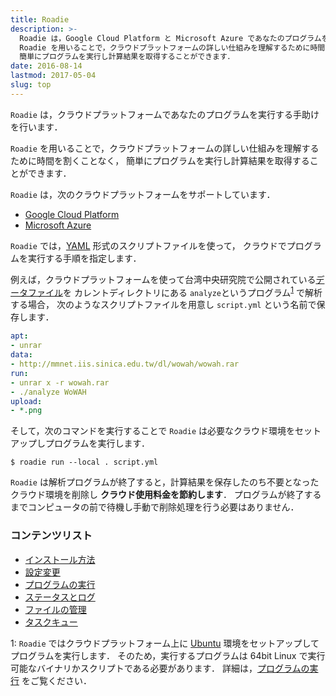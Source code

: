 ```yaml
---
title: Roadie
description: >-
  Roadie は，Google Cloud Platform と Microsoft Azure であなたのプログラムを実行する手助けを行います．
  Roadie を用いることで，クラウドプラットフォームの詳しい仕組みを理解するために時間を割くことなく，
  簡単にプログラムを実行し計算結果を取得することができます．
date: 2016-08-14
lastmod: 2017-05-04
slug: top
---
```

`Roadie` は，クラウドプラットフォームであなたのプログラムを実行する手助けを行います．

`Roadie` を用いることで，クラウドプラットフォームの詳しい仕組みを理解するために時間を割くことなく，
簡単にプログラムを実行し計算結果を取得することができます．

`Roadie` は，次のクラウドプラットフォームをサポートしています．

- <i class="fa fa-google" aria-hidden="true"></i> [Google Cloud Platform](https://cloud.google.com/)
- <i class="fa fa-windows" aria-hidden="true"></i> [Microsoft Azure](https://azure.microsoft.com/)

`Roadie` では，[YAML](https://ja.wikipedia.org/wiki/YAML) 形式のスクリプトファイルを使って，
クラウドでプログラムを実行する手順を指定します．

例えば，クラウドプラットフォームを使って台湾中央研究院で公開されている[データファイル](http://mmnet.iis.sinica.edu.tw/dl/wowah/)を
カレントディレクトリにある `analyze`というプログラム<sup>[1](#program-requirement)</sup> で解析する場合，
次のようなスクリプトファイルを用意し `script.yml` という名前で保存します．

```yaml
apt:
- unrar
data:
- http://mmnet.iis.sinica.edu.tw/dl/wowah/wowah.rar
run:
- unrar x -r wowah.rar
- ./analyze WoWAH
upload:
- *.png
```

そして，次のコマンドを実行することで `Roadie` は必要なクラウド環境をセットアップしプログラムを実行します．

```shell
$ roadie run --local . script.yml
```

`Roadie` は解析プログラムが終了すると，計算結果を保存したのち不要となったクラウド環境を削除し **クラウド使用料金を節約します**．
プログラムが終了するまでコンピュータの前で待機し手動で削除処理を行う必要はありません．


### コンテンツリスト
- [インストール方法](ja/installation)
- [設定変更](ja/configuration)
- [プログラムの実行](ja/execution)
- [ステータスとログ](ja/logging)
- [ファイルの管理](ja/data)
- [タスクキュー](ja/queue)

<a name="program-requirement">1</a>: `Roadie` ではクラウドプラットフォーム上に
[Ubuntu](https://www.ubuntu.com/) 環境をセットアップしてプログラムを実行します．
そのため，実行するプログラムは 64bit Linux で実行可能なバイナリかスクリプトである必要があります．
詳細は，[プログラムの実行](ja/execution) をご覧ください．
